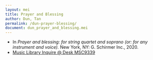 ```yaml
---
layout: mei
title: Prayer and Blessing
author: Dun, Tan
permalink: /dun-prayer-blessing/
document: dun_prayer_and_blessing.mei
---
```


- In *Prayer and blessing: for string quartet and soprano (or: for any instrument and voice).*  New York, NY: G. Schirmer Inc., 2020.
- <a href="https://tufts-primo.hosted.exlibrisgroup.com/permalink/f/bnf7qa/01TUN_ALMA21286366430003851" target="_blank">Music Library Inquire @ Desk MSC9339</a>
